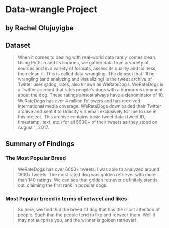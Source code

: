 # Data-wrangle Project
## by Rachel Olujuyigbe


## Dataset

> When it comes to dealing with real-world data rarely comes clean. Using Python and its libraries,
we gather data from a variety of sources and in a variety of formats, assess its quality and tidiness, 
then clean it. This is called data wrangling.
The dataset that I'll be wrangling (and analyzing and visualizing) is the tweet archive of Twitter user
@dog_rates, also known as WeRateDogs. WeRateDogs is a Twitter account that rates people's dogs
with a humorous comment about the dog. These ratings almost always have a denominator of 10.
WeRateDogs has over 4 million followers and has received international media coverage.
>WeRateDogs downloaded their Twitter archive and sent it to Udacity via email exclusively for me to
use in this project. This archive contains basic tweet data (tweet ID, timestamp, text, etc.) for all
5000+ of their tweets as they stood on August 1, 2017. 


## Summary of Findings

 ### The Most Popular Breed
>WeRateDogs has over 6000+ tweets. I was able to analyzed around 1900+ tweets. The most rated
>dog was golden retriever with more than 140 ratings. We can see that golden retriever definitely
>stands out, claiming the first rank in popular dogs.

### Most Popular breed in terms of retweet and likes
>So here, we find that the breed of dog that has the most attention of people. Such that the people
tend to like and retweet them. Well it may not surprise you, and the winner is golden retriever!

